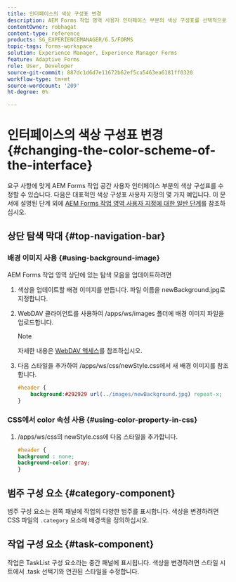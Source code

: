 ```yaml
---
title: 인터페이스의 색상 구성표 변경
description: AEM Forms 작업 영역 사용자 인터페이스 부분의 색상 구성표를 선택적으로 수정하는 방법입니다.
contentOwner: robhagat
content-type: reference
products: SG_EXPERIENCEMANAGER/6.5/FORMS
topic-tags: forms-workspace
solution: Experience Manager, Experience Manager Forms
feature: Adaptive Forms
role: User, Developer
source-git-commit: 887dc1d6d7e11672b62ef5ca5463ea6181ff0320
workflow-type: tm+mt
source-wordcount: '209'
ht-degree: 0%

---
```


# 인터페이스의 색상 구성표 변경 {#changing-the-color-scheme-of-the-interface}

요구 사항에 맞게 AEM Forms 작업 공간 사용자 인터페이스 부분의 색상 구성표를 수정할 수 있습니다. 다음은 대표적인 색상 구성표 사용자 지정의 몇 가지 예입니다. 이 문서에 설명된 단계 외에 [AEM Forms 작업 영역 사용자 지정에 대한 일반 단계](/help/forms/using/generic-steps-html-workspace-customization.md)를 참조하십시오.

## 상단 탐색 막대 {#top-navigation-bar}

### 배경 이미지 사용 {#using-background-image}

AEM Forms 작업 영역 상단에 있는 탐색 모음을 업데이트하려면

1. 색상을 업데이트할 배경 이미지를 만듭니다. 파일 이름을 newBackground.jpg로 지정합니다.
1. WebDAV 클라이언트를 사용하여 /apps/ws/images 폴더에 배경 이미지 파일을 업로드합니다.

   >[!NOTE]
   >
   >자세한 내용은 [WebDAV 액세스](https://experienceleague.adobe.com/docs/experience-manager-65-2025/administering/contentmanagement/webdav-access.html?lang=en)를 참조하십시오.

1. 다음 스타일을 추가하여 /apps/ws/css/newStyle.css에서 새 배경 이미지를 참조합니다.

   ```css
   #header {
       background:#292929 url(../images/newBackground.jpg) repeat-x;
   }
   ```

### CSS에서 color 속성 사용 {#using-color-property-in-css}

1. /apps/ws/css의 newStyle.css에 다음 스타일을 추가합니다.

   ```css
   #header {
   background : none;
   background-color: gray;
   }
   ```

## 범주 구성 요소 {#category-component}

범주 구성 요소는 왼쪽 패널에 작업의 다양한 범주를 표시합니다. 색상을 변경하려면 CSS 파일의 `.category` 요소에 배경색을 정의하십시오.

## 작업 구성 요소 {#task-component}

작업은 TaskList 구성 요소라는 중간 패널에 표시됩니다. 색상을 변경하려면 스타일 시트에서 .task 선택기와 연관된 스타일을 수정합니다.
